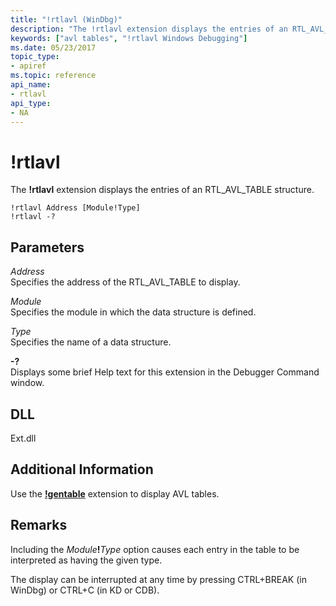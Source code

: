 ```yaml
---
title: "!rtlavl (WinDbg)"
description: "The !rtlavl extension displays the entries of an RTL_AVL_TABLE structure."
keywords: ["avl tables", "!rtlavl Windows Debugging"]
ms.date: 05/23/2017
topic_type:
- apiref
ms.topic: reference
api_name:
- rtlavl
api_type:
- NA
---
```


# !rtlavl

The **!rtlavl** extension displays the entries of an RTL\_AVL\_TABLE structure.

```dbgcmd
!rtlavl Address [Module!Type]
!rtlavl -?
```

## Parameters

<span id="_______Address______"></span><span id="_______address______"></span><span id="_______ADDRESS______"></span> *Address*   
Specifies the address of the RTL\_AVL\_TABLE to display.

<span id="_______Module______"></span><span id="_______module______"></span><span id="_______MODULE______"></span> *Module*   
Specifies the module in which the data structure is defined.

<span id="_______Type______"></span><span id="_______type______"></span><span id="_______TYPE______"></span> *Type*   
Specifies the name of a data structure.

<span id="_______-_______"></span> **-?**   
Displays some brief Help text for this extension in the Debugger Command window.

## DLL

Ext.dll

## Additional Information

Use the [**!gentable**](-gentable.md) extension to display AVL tables.

## Remarks

Including the <em>Module</em>**!**<em>Type</em> option causes each entry in the table to be interpreted as having the given type.

The display can be interrupted at any time by pressing CTRL+BREAK (in WinDbg) or CTRL+C (in KD or CDB).
